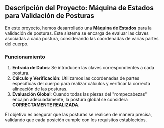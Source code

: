## Descripción del Proyecto: Máquina de Estados para Validación de Posturas

En este proyecto, hemos desarrollado una **Máquina de Estados** para la validación de posturas. Este sistema se encarga de evaluar las claves asociadas a cada postura, considerando las coordenadas de varias partes del cuerpo.

### Funcionamiento

1. **Entrada de Datos**: Se introducen las claves correspondientes a cada postura.
2. **Cálculo y Verificación**: Utilizamos las coordenadas de partes específicas del cuerpo para realizar cálculos y verificar la correcta alineación de las posturas.
3. **Evaluación Global**: Cuando todas las piezas del "rompecabezas" encajan adecuadamente, la postura global se considera **CORRECTAMENTE REALIZADA**.

El objetivo es asegurar que las posturas se realicen de manera precisa, validando que cada posición cumple con los requisitos establecidos.